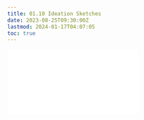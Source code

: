 ```yaml
---
title: 01.10 Ideation Sketches
date: 2023-08-25T09:30:00Z
lastmod: 2024-01-17T04:07:05
toc: true
---
```


![Link to included content](../../../../drawing/ideation-sketches.md)
